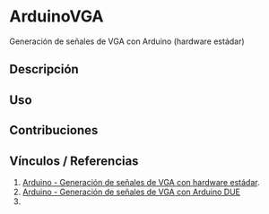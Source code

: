 # ArduinoVGA
Generación de señales de VGA con Arduino (hardware estádar)

## Descripción
## Uso
## Contribuciones
## Vínculos / Referencias
1. [Arduino - Generación de señales de VGA con hardware estádar](http://luispichio.blogspot.com.ar/2015/05/arduino-generacion-de-senales-de-vga.html).
2. [Arduino - Generación de señales de VGA con Arduino DUE](http://luispichio.blogspot.com.ar/2016/06/arduino-generacion-de-senales-de-vga.html)
3.
